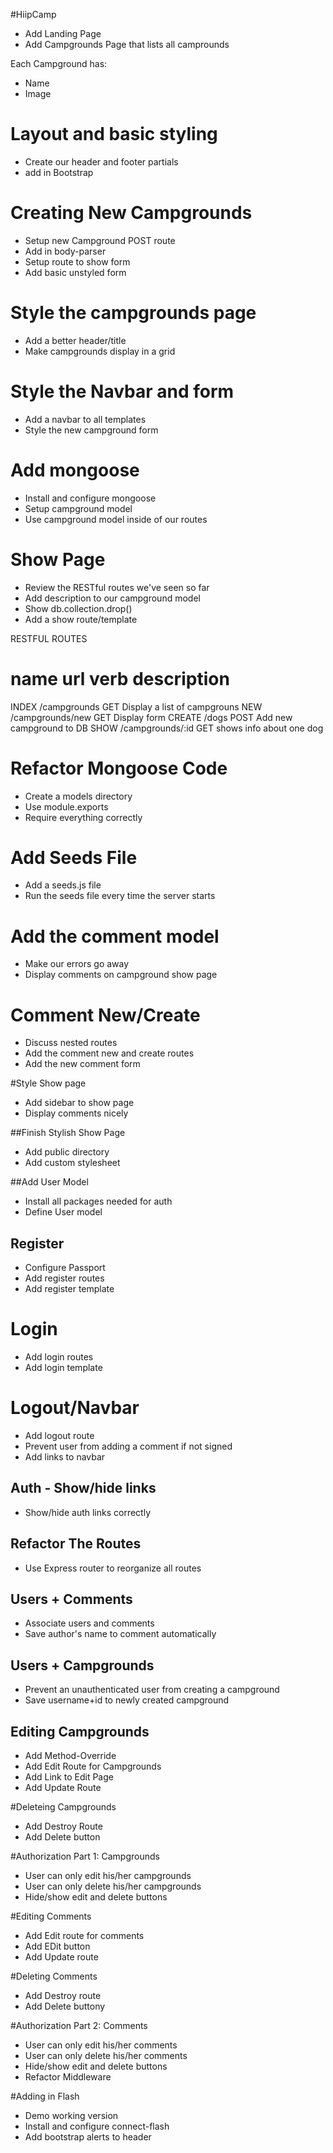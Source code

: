 #HiipCamp

- Add Landing Page
- Add Campgrounds Page that lists all camprounds

Each Campground has:

- Name
- Image

# Layout and basic styling

- Create our header and footer partials
- add in Bootstrap

# Creating New Campgrounds

- Setup new Campground POST route
- Add in body-parser
- Setup route to show form
- Add basic unstyled form

# Style the campgrounds page

- Add a better header/title
- Make campgrounds display in a grid

# Style the Navbar and form

- Add a navbar to all templates
- Style the new campground form

# Add mongoose

- Install and configure mongoose
- Setup campground model
- Use campground model inside of our routes

# Show Page

- Review the RESTful routes we've seen so far
- Add description to our campground model
- Show db.collection.drop()
- Add a show route/template

RESTFUL ROUTES

# name url verb description

INDEX /campgrounds GET Display a list of campgrouns
NEW /campgrounds/new GET Display form
CREATE /dogs POST Add new campground to DB
SHOW /campgrounds/:id GET shows info about one dog

# Refactor Mongoose Code

- Create a models directory
- Use module.exports
- Require everything correctly

# Add Seeds File

- Add a seeds.js file
- Run the seeds file every time the server starts

# Add the comment model

- Make our errors go away
- Display comments on campground show page

# Comment New/Create

- Discuss nested routes
- Add the comment new and create routes
- Add the new comment form

#Style Show page

- Add sidebar to show page
- Display comments nicely

##Finish Stylish Show Page

- Add public directory
- Add custom stylesheet

##Add User Model

- Install all packages needed for auth
- Define User model

## Register

- Configure Passport
- Add register routes
- Add register template

# Login

- Add login routes
- Add login template

# Logout/Navbar

- Add logout route
- Prevent user from adding a comment if not signed
- Add links to navbar

## Auth - Show/hide links

- Show/hide auth links correctly

## Refactor The Routes

- Use Express router to reorganize all routes

## Users + Comments

- Associate users and comments
- Save author's name to comment automatically

## Users + Campgrounds

- Prevent an unauthenticated user from creating a campground
- Save username+id to newly created campground

## Editing Campgrounds

- Add Method-Override
- Add Edit Route for Campgrounds
- Add Link to Edit Page
- Add Update Route

#Deleteing Campgrounds

- Add Destroy Route
- Add Delete button

#Authorization Part 1: Campgrounds

- User can only edit his/her campgrounds
- User can only delete his/her campgrounds
- Hide/show edit and delete buttons

#Editing Comments

- Add Edit route for comments
- Add EDit button
- Add Update route

#Deleting Comments

- Add Destroy route
- Add Delete buttony

#Authorization Part 2: Comments

- User can only edit his/her comments
- User can only delete his/her comments
- Hide/show edit and delete buttons
- Refactor Middleware

#Adding in Flash

- Demo working version
- Install and configure connect-flash
- Add bootstrap alerts to header
